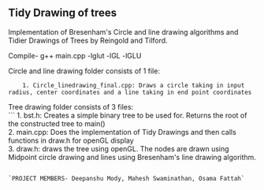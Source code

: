 ## Tidy Drawing of trees
Implementation of Bresenham's Circle and line drawing algorithms and Tidier Drawings of Trees by Reingold and Tilford.

Compile- g++ main.cpp -lglut -lGL -lGLU

Circle and line drawing folder consists of 1 file: 
```
	1. Circle_linedrawing_final.cpp: Draws a circle taking in input radius, center coordinates and a line taking in end point coordinates  
```
Tree drawing folder consists of 3 files:  
	```
	1. bst.h: Creates a simple binary tree to be used for. Returns the root of the constructed tree to main()  
	2. main.cpp: Does the implementation of Tidy Drawings and then calls functions in draw.h for openGL display  
	3. draw.h: draws the tree using openGL. The nodes are drawn using Midpoint circle drawing and lines using Bresenham's line drawing algorithm.  
  ```
  
`PROJECT MEMBERS- Deepanshu Mody, Mahesh Swaminathan, Osama Fattah`



